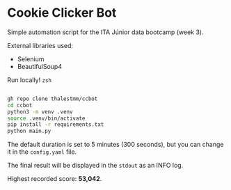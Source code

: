# Cookie Clicker Bot

Simple automation script for the ITA Júnior data bootcamp (week 3).

External libraries used:
- Selenium
- BeautifulSoup4

Run locally! `zsh`
```zsh

gh repo clone thalestmm/ccbot
cd ccbot
python3 -m venv .venv
source .venv/bin/activate
pip install -r requirements.txt
python main.py
```

The default duration is set to 5 minutes (300 seconds), but you can change it in the `config.yaml` file.

The final result will be displayed in the `stdout` as an INFO log.

Highest recorded score: **53,042**.
